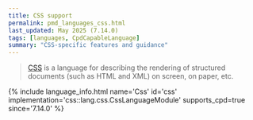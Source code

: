 ```yaml
---
title: CSS support
permalink: pmd_languages_css.html
last_updated: May 2025 (7.14.0)
tags: [languages, CpdCapableLanguage]
summary: "CSS-specific features and guidance"
---
```


> [CSS](https://www.w3.org/TR/css/) is a language for describing the rendering of structured documents (such as HTML and XML) on screen, on paper, etc.

{% include language_info.html name='Css' id='css' implementation='css::lang.css.CssLanguageModule' supports_cpd=true since='7.14.0' %}
